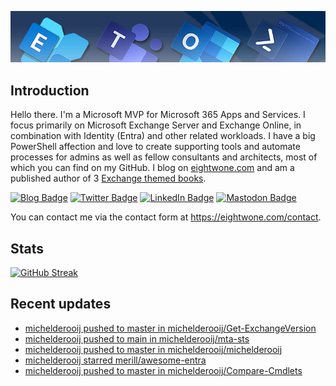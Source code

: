 ![Banner](assets/Metro_v6_Banner_GitHub.jpg)

## Introduction
Hello there. I'm a Microsoft MVP for Microsoft 365 Apps and Services. I focus primarily on Microsoft Exchange Server and Exchange Online, 
in combination with Identity (Entra) and other related workloads. I have a big PowerShell affection and love to create supporting tools
and automate processes for admins as well as fellow consultants and architects, most of which you can find on my GitHub.
I blog on <a href="https://eightwone.com">eightwone.com</a> and am a published author of 3 <a href="https://link.springer.com/book/10.1007/978-1-4842-9591-5">Exchange themed books</a>.

<a href="https://eightwone.com"><img src="https://img.shields.io/badge/-Blog-blue?style=for-the-badge&logo=wordpress&logoColor=white" alt="Blog Badge"/></a>
<a href="https://twitter.com/mderooij"><img src="https://img.shields.io/badge/Twitter-blue?style=for-the-badge&logo=twitter&logoColor=white" alt="Twitter Badge"/></a>
<a href="https://nl.linkedin.com/in/michelderooij"><img src="https://img.shields.io/badge/LinkedIn-blue?style=for-the-badge&logo=linkedin&logoColor=white" alt="LinkedIn Badge"/></a>
<a rel="me" href="https://mastodon.cloud/@mderooij"><img src="https://img.shields.io/badge/-Mastodon-blueviolet?style=for-the-badge&logo=mastodon&logoColor=white" alt="Mastodon Badge"/></a>

You can contact me via the contact form at https://eightwone.com/contact.

## Stats

[![GitHub Streak](https://github-readme-streak-stats.herokuapp.com?user=michelderooij&theme=github-dark-dimmed)](https://git.io/streak-stats)

## Recent updates
<!-- LATESTACTIVITY:START -->
- [michelderooij pushed to master in michelderooij/Get-ExchangeVersion](https://github.com/michelderooij/Get-ExchangeVersion/compare/b5f7cd1354...5c4cbfdc7f)
- [michelderooij pushed to main in michelderooij/mta-sts](https://github.com/michelderooij/mta-sts/compare/e7770bb2fc...f2772aaa41)
- [michelderooij pushed to master in michelderooij/michelderooij](https://github.com/michelderooij/michelderooij/compare/d645606678...24d368ad9b)
- [michelderooij starred merill/awesome-entra](https://github.com/merill/awesome-entra)
- [michelderooij pushed to master in michelderooij/Compare-Cmdlets](https://github.com/michelderooij/Compare-Cmdlets/compare/3f8a8a4adf...1d0cb4e741)
<!-- LATESTACTIVITY:END -->
